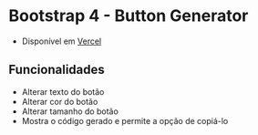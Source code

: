 # Bootstrap 4 - Button Generator

- Disponível em [Vercel](https://bootstrap4-button-generator.vercel.app/)

## Funcionalidades
- Alterar texto do botão
- Alterar cor do botão
- Alterar tamanho do botão
- Mostra o código gerado e permite a opção de copiá-lo
